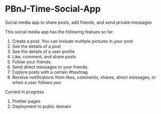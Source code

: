 # PBnJ-Time-Social-App
Social media app to share posts, add friends, and send private messages 


This social media app has the following featues so far:
1) Create a post. You can include multiple pictures in your post
2) See the details of a post 
3) See the details of a user profile 
4) Like, comment, and share posts
5) Follow your friends. 
6) Send direct messages to your friends 
7) Explore posts with a certain #hashtag 
8) Receive notifications from likes, comments, shares, direct messages, or when a user follows you 

Current in progress
1) Prettier pages 
2) Deployment to public domain 
